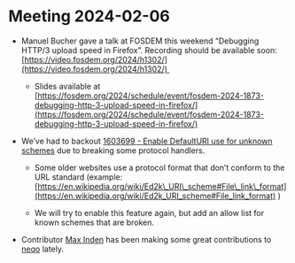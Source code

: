 # Meeting 2024-02-06

-   Manuel Bucher gave a talk at FOSDEM this weekend “Debugging HTTP/3 upload speed in Firefox”. Recording should be available soon: [https://video.fosdem.org/2024/h1302/](https://video.fosdem.org/2024/h1302/) 
    

    -   Slides available at [https://fosdem.org/2024/schedule/event/fosdem-2024-1873-debugging-http-3-upload-speed-in-firefox/](https://fosdem.org/2024/schedule/event/fosdem-2024-1873-debugging-http-3-upload-speed-in-firefox/)
    

-   We’ve had to backout [1603699 - Enable DefaultURI use for unknown schemes](https://bugzilla.mozilla.org/show_bug.cgi?id=1603699) due to breaking some protocol handlers.
    

    -   Some older websites use a protocol format that don’t conform to the URL standard (example: [https://en.wikipedia.org/wiki/Ed2k\_URI\_scheme#File\_link\_format](https://en.wikipedia.org/wiki/Ed2k_URI_scheme#File_link_format) )
    
    -   We will try to enable this feature again, but add an allow list for known schemes that are broken.
    

-   Contributor [Max Inden](https://github.com/mxinden) has been making some great contributions to [neqo](https://github.com/mozilla/neqo/commits?author=mxinden) lately.